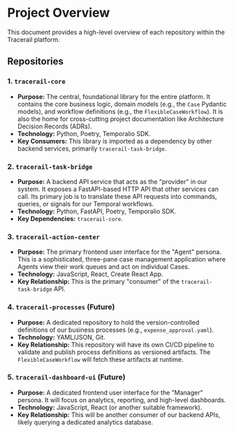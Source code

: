 # Project Overview

This document provides a high-level overview of each repository within the Tracerail platform.

## Repositories

### 1. `tracerail-core`
-   **Purpose:** The central, foundational library for the entire platform. It contains the core business logic, domain models (e.g., the `Case` Pydantic models), and workflow definitions (e.g., the `FlexibleCaseWorkflow`). It is also the home for cross-cutting project documentation like Architecture Decision Records (ADRs).
-   **Technology:** Python, Poetry, Temporalio SDK.
-   **Key Consumers:** This library is imported as a dependency by other backend services, primarily `tracerail-task-bridge`.

### 2. `tracerail-task-bridge`
-   **Purpose:** A backend API service that acts as the "provider" in our system. It exposes a FastAPI-based HTTP API that other services can call. Its primary job is to translate these API requests into commands, queries, or signals for our Temporal workflows.
-   **Technology:** Python, FastAPI, Poetry, Temporalio SDK.
-   **Key Dependencies:** `tracerail-core`.

### 3. `tracerail-action-center`
-   **Purpose:** The primary frontend user interface for the "Agent" persona. This is a sophisticated, three-pane case management application where Agents view their work queues and act on individual Cases.
-   **Technology:** JavaScript, React, Create React App.
-   **Key Relationship:** This is the primary "consumer" of the `tracerail-task-bridge` API.

### 4. `tracerail-processes` (Future)
-   **Purpose:** A dedicated repository to hold the version-controlled definitions of our business processes (e.g., `expense_approval.yaml`).
-   **Technology:** YAML/JSON, Git.
-   **Key Relationship:** This repository will have its own CI/CD pipeline to validate and publish process definitions as versioned artifacts. The `FlexibleCaseWorkflow` will fetch these artifacts at runtime.

### 5. `tracerail-dashboard-ui` (Future)
-   **Purpose:** A dedicated frontend user interface for the "Manager" persona. It will focus on analytics, reporting, and high-level dashboards.
-   **Technology:** JavaScript, React (or another suitable framework).
-   **Key Relationship:** This will be another consumer of our backend APIs, likely querying a dedicated analytics database.